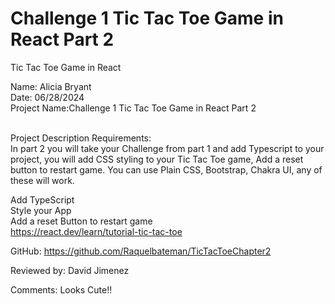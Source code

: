 # Challenge 1 Tic Tac Toe Game in React Part 2
Tic Tac Toe Game in React

Name: Alicia Bryant <br>
Date: 06/28/2024 <br>
Project Name:Challenge 1 Tic Tac Toe Game in React Part 2 <br> <br>

Project Description Requirements: <br>
In part 2 you will take your Challenge from part 1 and add Typescript to your project, you will add CSS styling to your Tic Tac Toe game, Add a reset button to restart game. You can use Plain CSS, Bootstrap, Chakra UI, any of these will work.

Add TypeScript <br>
Style your App <br>
Add a reset Button to restart game <br>
https://react.dev/learn/tutorial-tic-tac-toe <br>

GitHub: https://github.com/Raquelbateman/TicTacToeChapter2 <br>

Reviewed by: David Jimenez <br>

Comments: Looks Cute!!
